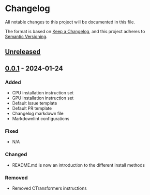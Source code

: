 # Changelog

All notable changes to this project will be documented in this file.

The format is based on [Keep a Changelog](https://keepachangelog.com/en/1.0.0/),
and this project adheres to [Semantic Versioning](https://semver.org/spec/v2.0.0.html).

## [Unreleased]

## [0.0.1] - 2024-01-24

### Added

- CPU installation instruction set
- GPU installation instruction set
- Default Issue template
- Default PR template
- Changelog markdown file
- Markdownlint configurations

### Fixed

- N/A

### Changed

- README.md is now an introduction to the different install methods

### Removed

- Removed CTransformers instructions

[unreleased]: https://github.com/defenseunicorns/leapfrogai-deployment/compare/v0.0.1...HEAD
[0.0.1]: https://github.com/defenseunicorns/leapfrogai-deployment/releases/tag/v0.0.1
